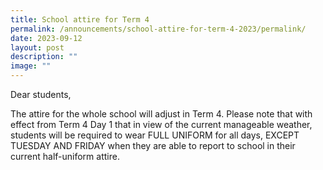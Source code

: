```yaml
---
title: School attire for Term 4
permalink: /announcements/school-attire-for-term-4-2023/permalink/
date: 2023-09-12
layout: post
description: ""
image: ""
---
```

Dear students,

The attire for the whole school will adjust in Term 4. Please note that with effect from Term 4 Day 1 that in view of the current manageable weather, students will be required to wear FULL UNIFORM for all days, EXCEPT TUESDAY AND FRIDAY when they are able to report to school in their current half-uniform attire. 